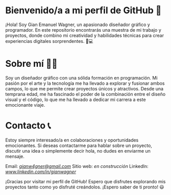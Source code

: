 # Bienvenido/a a mi perfil de GitHub 👋

¡Hola! Soy Gian Emanuel Wagner, un apasionado diseñador gráfico y programador. En este repositorio encontrarás una muestra de mi trabajo y proyectos, donde combino mi creatividad y habilidades técnicas para crear experiencias digitales sorprendentes. 🎨💻

# Sobre mí 🙋‍♂️

Soy un diseñador gráfico con una sólida formación en programación. Mi pasión por el arte y la tecnología me ha llevado a explorar y fusionar ambos campos, lo que me permite crear proyectos únicos y atractivos. Desde una temprana edad, me ha fascinado el poder de la combinación entre el diseño visual y el código, lo que me ha llevado a dedicar mi carrera a este emocionante viaje.

# Contacto 📞

Estoy siempre interesado/a en colaboraciones y oportunidades emocionantes. Si deseas contactarme para hablar sobre un proyecto, discutir una idea o simplemente decir hola, no dudes en enviarme un mensaje.

Email: *gianw4gner@gmail.com* Sitio web: *en construcción* LinkedIn: *www.linkedin.com/in/gianwagner*

¡Gracias por visitar mi perfil de GitHub! Espero que disfrutes explorando mis proyectos tanto como yo disfruté creándolos. ¡Espero saber de ti pronto! 😃
